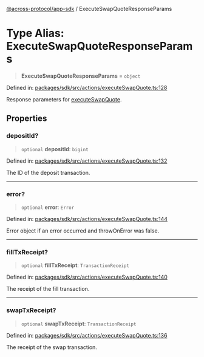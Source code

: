 [@across-protocol/app-sdk](../README.md) / ExecuteSwapQuoteResponseParams

# Type Alias: ExecuteSwapQuoteResponseParams

> **ExecuteSwapQuoteResponseParams** = `object`

Defined in: [packages/sdk/src/actions/executeSwapQuote.ts:128](https://github.com/across-protocol/toolkit/blob/6b29eb5487c0ac0b498f1f420b1793303bd8b70a/packages/sdk/src/actions/executeSwapQuote.ts#L128)

Response parameters for [executeSwapQuote](../functions/executeSwapQuote.md).

## Properties

### depositId?

> `optional` **depositId**: `bigint`

Defined in: [packages/sdk/src/actions/executeSwapQuote.ts:132](https://github.com/across-protocol/toolkit/blob/6b29eb5487c0ac0b498f1f420b1793303bd8b70a/packages/sdk/src/actions/executeSwapQuote.ts#L132)

The ID of the deposit transaction.

***

### error?

> `optional` **error**: `Error`

Defined in: [packages/sdk/src/actions/executeSwapQuote.ts:144](https://github.com/across-protocol/toolkit/blob/6b29eb5487c0ac0b498f1f420b1793303bd8b70a/packages/sdk/src/actions/executeSwapQuote.ts#L144)

Error object if an error occurred and throwOnError was false.

***

### fillTxReceipt?

> `optional` **fillTxReceipt**: `TransactionReceipt`

Defined in: [packages/sdk/src/actions/executeSwapQuote.ts:140](https://github.com/across-protocol/toolkit/blob/6b29eb5487c0ac0b498f1f420b1793303bd8b70a/packages/sdk/src/actions/executeSwapQuote.ts#L140)

The receipt of the fill transaction.

***

### swapTxReceipt?

> `optional` **swapTxReceipt**: `TransactionReceipt`

Defined in: [packages/sdk/src/actions/executeSwapQuote.ts:136](https://github.com/across-protocol/toolkit/blob/6b29eb5487c0ac0b498f1f420b1793303bd8b70a/packages/sdk/src/actions/executeSwapQuote.ts#L136)

The receipt of the swap transaction.
